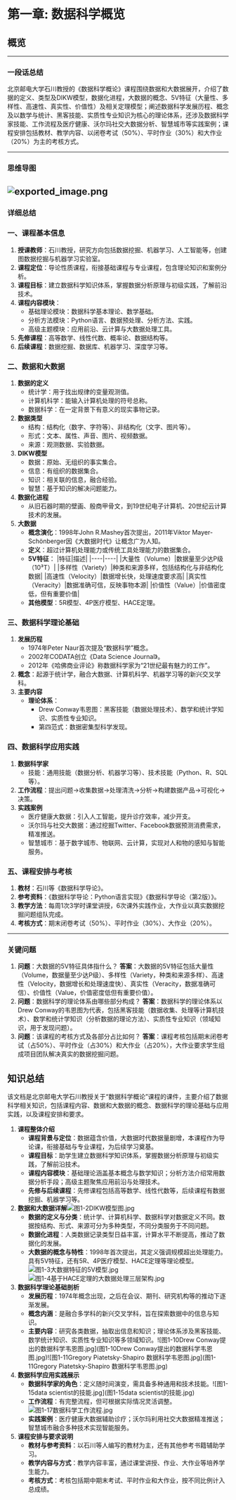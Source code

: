 # 第一章: 数据科学概览
## 概览
---
### 一段话总结
北京邮电大学石川教授的《数据科学概论》课程围绕数据和大数据展开，介绍了数据的定义、类型及DIKW模型，数据化进程，大数据的概念、5V特征（大量性、多样性、高速性、真实性、价值性）及相关定理模型；阐述数据科学发展历程、概念及以数学与统计、黑客技能、实质性专业知识为核心的理论体系，还涉及数据科学家技能、工作流程及医疗健康、沃尔玛社交大数据分析、智慧城市等实践案例；课程安排包括教材、教学内容、以闭卷考试（50%）、平时作业（30%）和大作业（20%）为主的考核方式。

---
### 思维导图
![exported_image.png](exported_image.png)
---
### 详细总结
### 一、课程基本信息
1. **授课教师**：石川教授，研究方向包括数据挖掘、机器学习、人工智能等，创建图数据挖掘与机器学习实验室。
2. **课程定位**：导论性质课程，衔接基础课程与专业课程，包含理论知识和案例分析。
3. **课程目标**：建立数据科学知识体系，掌握数据分析原理与初级实践，了解前沿技术。
4. **课程内容模块**：
   - 基础理论模块：数据科学基本理论、数学基础。
   - 分析方法模块：Python语言、数据预处理、分析方法、实践。
   - 高级主题模块：应用前沿、云计算与大数据处理工具。
5. **先修课程**：高等数学、线性代数、概率论、数据结构等。
6. **后续课程**：数据挖掘、数据库、机器学习、深度学习等。

### 二、数据和大数据
1. **数据的定义**
   - 统计学：用于找出规律的变量观测值。
   - 计算机科学：能输入计算机处理的符号总称。
   - 数据科学：在一定背景下有意义的现实事物记录。
2. **数据类型**
   - 结构：结构化（数字、字符等）、非结构化（文字、图片等）。
   - 形式：文本、属性、声音、图片、视频数据。
   - 来源：观测数据、实验数据。
3. **DIKW模型**
   - 数据：原始、无组织的事实集合。
   - 信息：有组织的数据集合。
   - 知识：相关联的信息，融合经验。
   - 智慧：基于知识的解决问题能力。
4. **数据化进程**
   - 从旧石器时期的壁画、殷商甲骨文，到19世纪电子计算机、20世纪云计算技术的发展。
5. **大数据**
   - **概念演化**：1998年John R.Mashey首次提出，2011年Viktor Mayer-Schönberger因《大数据时代》让概念广为人知。
   - **定义**：超过计算机处理能力或传统工具处理能力的数据集合。
   - **5V特征**：
     |特征|描述|
     |----|----|
     |大量性（Volume）|数据量至少达P级（10³T）|
     |多样性（Variety）|种类和来源多样，包括结构化与非结构化数据|
     |高速性（Velocity）|数据增长快，处理速度要求高|
     |真实性（Veracity）|数据准确可信，反映事物本源|
     |价值性（Value）|价值密度低，但有重要价值|
   - **其他模型**：5R模型、4P医疗模型、HACE定理。

### 三、数据科学理论基础
1. **发展历程**
   - 1974年Peter Naur首次提及“数据科学”概念。
   - 2002年CODATA创立《Data Science Journal》。
   - 2012年《哈佛商业评论》称数据科学家为“21世纪最有魅力的工作”。
2. **概念**：起源于统计学，融合大数据、计算机科学、机器学习等的新兴交叉学科。
3. **主要内容**
   - **理论体系**：
     - Drew Conway韦恩图：黑客技能（数据处理技术）、数学和统计学知识、实质性专业知识。
     - 第四范式：数据密集型科学发现。

### 四、数据科学应用实践
1. **数据科学家**
   - 技能：通用技能（数据分析、机器学习等）、技术技能（Python、R、SQL等）。
2. **工作流程**：提出问题→收集数据→处理清洗→分析→构建数据产品→可视化→决策。
3. **实践案例**
   - 医疗健康大数据：引入人工智能，提升诊疗效率，减少开支。
   - 沃尔玛与社交大数据：通过挖掘Twitter、Facebook数据预测消费需求，精准推送。
   - 智慧城市：基于数字城市、物联网、云计算，实现对人和物的感知与智能服务。

### 五、课程安排与考核
1. **教材**：石川等《数据科学导论》。
2. **参考资料**：《数据科学导论：Python语言实现》《数据科学导论（第2版）》。
3. **教学方法**：每周1次3学时课堂讲授，6次课外实践作业，大作业以真实数据挖掘问题组队完成。
4. **考核方式**：期末闭卷考试（50%）、平时作业（30%）、大作业（20%）。

---
### 关键问题
1. **问题**：大数据的5V特征具体指什么？
   **答案**：大数据的5V特征包括大量性（Volume，数据量至少达P级）、多样性（Variety，种类和来源多样）、高速性（Velocity，数据增长和处理速度快）、真实性（Veracity，数据准确可信）、价值性（Value，价值密度低但有重要价值）。
2. **问题**：数据科学的理论体系由哪些部分构成？
   **答案**：数据科学的理论体系以Drew Conway的韦恩图为代表，包括黑客技能（数据收集、处理等计算机技术）、数学和统计学知识（分析数据的理论方法）、实质性专业知识（领域知识，用于发现问题）。
3. **问题**：该课程的考核方式及各部分占比如何？
   **答案**：课程考核包括期末闭卷考试（占50%）、平时作业（占30%）和大作业（占20%），大作业要求学生组成项目团队解决真实的数据挖掘问题。
## 知识总结
该文档是北京邮电大学石川教授关于“数据科学概论”课程的课件，主要介绍了数据科学相关知识，包括课程内容、数据和大数据的概念、数据科学的理论基础与应用实践，以及课程安排和要求。

1. **课程整体介绍**
    - **课程背景与定位**：数据蕴含价值，大数据时代数据量剧增，本课程作为导论课，衔接基础与专业课程，为后续学习奠基。
    - **课程目标**：助学生建立数据科学知识体系，掌握数据分析原理与初级实践，了解前沿技术。
    - **课程内容模块**：基础理论涵盖基本概念与数学知识；分析方法介绍常用数据分析手段；高级主题聚焦应用前沿与处理技术。
    - **先修与后续课程**：先修课程包括高等数学、线性代数等，后续课程有数据挖掘、机器学习等。
2. **数据和大数据详解**![图1-2DIKW模型图.jpg](图1-2DIKW模型图.jpg)
    - **数据的定义与分类**：统计学、计算机科学、数据科学对数据定义不同。数据按结构、形式、来源可分为多种类型，不同分类服务于不同问题。
    - **数据化进程**：人类数据记录类型日益丰富，计算水平不断提高，推动了数据化的发展。
    - **大数据的概念与特性**：1998年首次提出，其定义强调规模超出处理能力。具有5V特征，还有5R、4P医疗模型、HACE定理等理论模型。![图1-3大数据特征的5V模型.jpg](图1-3大数据特征的5V模型.jpg)![图1-4基于HACE定理的大数据处理三层架构.jpg](图1-4基于HACE定理的大数据处理三层架构.jpg)
3. **数据科学理论基础剖析**
    - **发展历程**：1974年概念出现，之后在会议、期刊、研究机构等的推动下逐渐发展。
    - **概念内涵**：是融合多学科的新兴交叉学科，旨在探索数据中的信息与知识。
    - **主要内容**：研究各类数据，抽取出信息和知识；理论体系涉及黑客技能、数学统计知识、实质性专业知识等多领域知识。![图1-10Drew Conway提出的数据科学韦恩图.jpg](图1-10Drew Conway提出的数据科学韦恩图.jpg)![图1-11Gregory Piatetsky-Shapiro 数据科学韦恩图.jpg](图1-11Gregory Piatetsky-Shapiro 数据科学韦恩图.jpg)
4. **数据科学应用实践展示**
    - **数据科学家的角色**：定义随时间演变，需具备多种通用和技术技能。![图1-15data scientist的技能.jpg](图1-15data scientist的技能.jpg)
    - **工作流程**：有完整流程，但可根据实际情况灵活调整。![图1-17数据科学工作流程.jpg](图1-17数据科学工作流程.jpg)
    - **实践案例**：医疗健康大数据辅助诊疗；沃尔玛利用社交大数据精准推送；智慧城市融合多种技术实现智能服务。
5. **课程安排与要求说明**
    - **教材与参考资料**：以石川等人编写的教材为主，还有其他参考书籍辅助学习。
    - **教学内容与方式**：教学内容丰富，通过课堂讲授、作业、大作业等培养学生能力。
    - **考核方式**：考核包括期中期末考试、平时作业和大作业，按不同比例计入总成绩。 